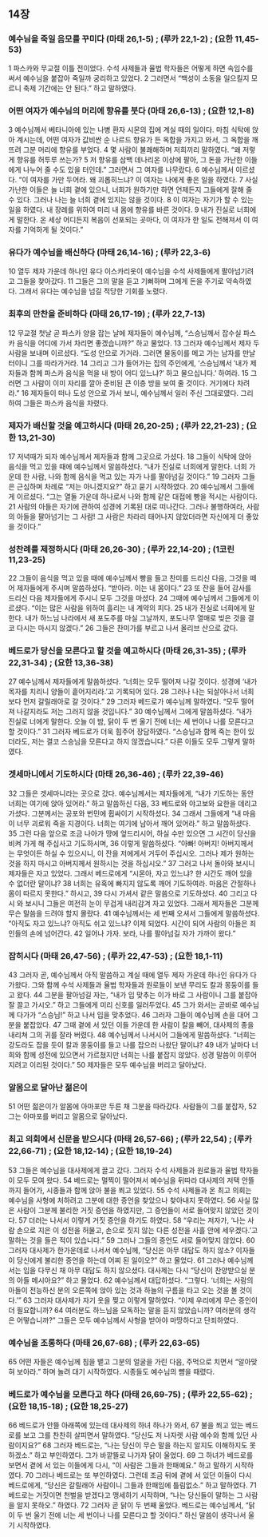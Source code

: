 ## 14장
### 예수님을 죽일 음모를 꾸미다 (마태 26,1-5) ;  (루카 22,1-2) ;  (요한 11,45-53)
1 파스카와 무교절 이틀 전이었다. 수석 사제들과 율법 학자들은 어떻게 하면 속임수를 써서 예수님을 붙잡아 죽일까 궁리하고 있었다.
2 그러면서 “백성이 소동을 일으킬지 모르니 축제 기간에는 안 된다.” 하고 말하였다.
### 어떤 여자가 예수님의 머리에 향유를 붓다 (마태 26,6-13) ;  (요한 12,1-8)
3 예수님께서 베타니아에 있는 나병 환자 시몬의 집에 계실 때의 일이다. 마침 식탁에 앉아 계시는데, 어떤 여자가 값비싼 순 나르드 향유가 든 옥합을 가지고 와서, 그 옥합을 깨뜨려 그분 머리에 향유를 부었다.
4 몇 사람이 불쾌해하며 저희끼리 말하였다. “왜 저렇게 향유를 허투루 쓰는가?
5 저 향유를 삼백 데나리온 이상에 팔아, 그 돈을 가난한 이들에게 나누어 줄 수도 있을 터인데.” 그러면서 그 여자를 나무랐다.
6 예수님께서 이르셨다. “이 여자를 가만 두어라. 왜 괴롭히느냐? 이 여자는 나에게 좋은 일을 하였다.
7 사실 가난한 이들은 늘 너희 곁에 있으니, 너희가 원하기만 하면 언제든지 그들에게 잘해 줄 수 있다. 그러나 나는 늘 너희 곁에 있지는 않을 것이다.
8 이 여자는 자기가 할 수 있는 일을 하였다. 내 장례를 위하여 미리 내 몸에 향유를 바른 것이다.
9 내가 진실로 너희에게 말한다. 온 세상 어디든지 복음이 선포되는 곳마다, 이 여자가 한 일도 전해져서 이 여자를 기억하게 될 것이다.”
### 유다가 예수님을 배신하다 (마태 26,14-16) ;  (루카 22,3-6)
10 열두 제자 가운데 하나인 유다 이스카리옷이 예수님을 수석 사제들에게 팔아넘기려고 그들을 찾아갔다.
11 그들은 그의 말을 듣고 기뻐하며 그에게 돈을 주기로 약속하였다. 그래서 유다는 예수님을 넘길 적당한 기회를 노렸다.
### 최후의 만찬을 준비하다 (마태 26,17-19) ;  (루카 22,7-13)
12 무교절 첫날 곧 파스카 양을 잡는 날에 제자들이 예수님께, “스승님께서 잡수실 파스카 음식을 어디에 가서 차리면 좋겠습니까?” 하고 물었다.
13 그러자 예수님께서 제자 두 사람을 보내며 이르셨다. “도성 안으로 가거라. 그러면 물동이를 메고 가는 남자를 만날 터이니 그를 따라가거라.
14 그리고 그가 들어가는 집의 주인에게, ‘스승님께서 ′내가 제자들과 함께 파스카 음식을 먹을 내 방이 어디 있느냐?′ 하고 물으십니다.’ 하여라.
15 그러면 그 사람이 이미 자리를 깔아 준비된 큰 이층 방을 보여 줄 것이다. 거기에다 차려라.”
16 제자들이 떠나 도성 안으로 가서 보니, 예수님께서 일러 주신 그대로였다. 그리하여 그들은 파스카 음식을 차렸다.
### 제자가 배신할 것을 예고하시다 (마태 26,20-25) ;  (루카 22,21-23) ;  (요한 13,21-30)
17 저녁때가 되자 예수님께서 제자들과 함께 그곳으로 가셨다.
18 그들이 식탁에 앉아 음식을 먹고 있을 때에 예수님께서 말씀하셨다. “내가 진실로 너희에게 말한다. 너희 가운데 한 사람, 나와 함께 음식을 먹고 있는 자가 나를 팔아넘길 것이다.”
19 그러자 그들은 근심하며 차례로 “저는 아니겠지요?” 하고 묻기 시작하였다.
20 예수님께서 그들에게 이르셨다. “그는 열둘 가운데 하나로서 나와 함께 같은 대접에 빵을 적시는 사람이다.
21 사람의 아들은 자기에 관하여 성경에 기록된 대로 떠나간다. 그러나 불행하여라, 사람의 아들을 팔아넘기는 그 사람! 그 사람은 차라리 태어나지 않았더라면 자신에게 더 좋았을 것이다.”
### 성찬례를 제정하시다 (마태 26,26-30) ;  (루카 22,14-20) ;  (1코린 11,23-25)
22 그들이 음식을 먹고 있을 때에 예수님께서 빵을 들고 찬미를 드리신 다음, 그것을 떼어 제자들에게 주시며 말씀하셨다. “받아라. 이는 내 몸이다.”
23 또 잔을 들어 감사를 드리신 다음 제자들에게 주시니 모두 그것을 마셨다.
24 그때에 예수님께서 그들에게 이르셨다. “이는 많은 사람을 위하여 흘리는 내 계약의 피다.
25 내가 진실로 너희에게 말한다. 내가 하느님 나라에서 새 포도주를 마실 그날까지, 포도나무 열매로 빚은 것을 결코 다시는 마시지 않겠다.”
26 그들은 찬미가를 부르고 나서 올리브 산으로 갔다.
### 베드로가 당신을 모른다고 할 것을 예고하시다 (마태 26,31-35) ;  (루카 22,31-34) ;  (요한 13,36-38)
27 예수님께서 제자들에게 말씀하셨다. “너희는 모두 떨어져 나갈 것이다. 성경에 ‘내가 목자를 치리니 양들이 흩어지리라.’고 기록되어 있다.
28 그러나 나는 되살아나서 너희보다 먼저 갈릴래아로 갈 것이다.”
29 그러자 베드로가 예수님께 말하였다. “모두 떨어져 나갈지라도 저는 그러지 않을 것입니다.”
30 예수님께서 그에게 말씀하셨다. “내가 진실로 너에게 말한다. 오늘 이 밤, 닭이 두 번 울기 전에 너는 세 번이나 나를 모른다고 할 것이다.”
31 그러자 베드로가 더욱 힘주어 장담하였다. “스승님과 함께 죽는 한이 있더라도, 저는 결코 스승님을 모른다고 하지 않겠습니다.” 다른 이들도 모두 그렇게 말하였다.
### 겟세마니에서 기도하시다 (마태 26,36-46) ;  (루카 22,39-46)
32 그들은 겟세마니라는 곳으로 갔다. 예수님께서는 제자들에게, “내가 기도하는 동안 너희는 여기에 앉아 있어라.” 하고 말씀하신 다음,
33 베드로와 야고보와 요한을 데리고 가셨다. 그분께서는 공포와 번민에 휩싸이기 시작하셨다.
34 그래서 그들에게 “내 마음이 너무 괴로워 죽을 지경이다. 너희는 여기에 남아서 깨어 있어라.” 하고 말씀하셨다.
35 그런 다음 앞으로 조금 나아가 땅에 엎드리시어, 하실 수만 있으면 그 시간이 당신을 비켜 가게 해 주십사고 기도하시며,
36 이렇게 말씀하셨다. “아빠! 아버지! 아버지께서는 무엇이든 하실 수 있으시니, 이 잔을 저에게서 거두어 주십시오. 그러나 제가 원하는 것을 하지 마시고 아버지께서 원하시는 것을 하십시오.”
37 그러고 나서 돌아와 보시니 제자들은 자고 있었다. 그래서 베드로에게 “시몬아, 자고 있느냐? 한 시간도 깨어 있을 수 없더란 말이냐?
38 너희는 유혹에 빠지지 않도록 깨어 기도하여라. 마음은 간절하나 몸이 따르지 못한다.” 하시고,
39 다시 가셔서 같은 말씀으로 기도하셨다.
40 그리고 다시 와 보시니 그들은 여전히 눈이 무겁게 내리감겨 자고 있었다. 그래서 제자들은 그분께 무슨 말씀을 드려야 할지 몰랐다.
41 예수님께서는 세 번째 오셔서 그들에게 말씀하셨다. “아직도 자고 있느냐? 아직도 쉬고 있느냐? 이제 되었다. 시간이 되어 사람의 아들은 죄인들의 손에 넘어간다.
42 일어나 가자. 보라, 나를 팔아넘길 자가 가까이 왔다.”
### 잡히시다 (마태 26,47-56) ;  (루카 22,47-53) ;  (요한 18,1-11)
43 그러자 곧, 예수님께서 아직 말씀하고 계실 때에 열두 제자 가운데 하나인 유다가 다가왔다. 그와 함께 수석 사제들과 율법 학자들과 원로들이 보낸 무리도 칼과 몽둥이를 들고 왔다.
44 그분을 팔아넘길 자는, “내가 입 맞추는 이가 바로 그 사람이니 그를 붙잡아 잘 끌고 가시오.” 하고 그들에게 미리 신호를 일러두었다.
45 그가 와서는 곧바로 예수님께 다가가 “스승님!” 하고 나서 입을 맞추었다.
46 그러자 그들이 예수님께 손을 대어 그분을 붙잡았다.
47 그때 곁에 서 있던 이들 가운데 한 사람이 칼을 빼어, 대사제의 종을 내리쳐 그의 귀를 잘라 버렸다.
48 예수님께서 나서시어 그들에게 말씀하셨다. “너희는 강도라도 잡을 듯이 칼과 몽둥이를 들고 나를 잡으러 나왔단 말이냐?
49 내가 날마다 너희와 함께 성전에 있으면서 가르쳤지만 너희는 나를 붙잡지 않았다. 성경 말씀이 이루어지려고 이리된 것이다.”
50 제자들은 모두 예수님을 버리고 달아났다.
### 알몸으로 달아난 젊은이
51 어떤 젊은이가 알몸에 아마포만 두른 채 그분을 따라갔다. 사람들이 그를 붙잡자,
52 그는 아마포를 버리고 알몸으로 달아났다.
### 최고 의회에서 신문을 받으시다 (마태 26,57-66) ;  (루카 22,54) ;  (루카 22,66-71) ;  (요한 18,12-14) ;  (요한 18,19-24)
53 그들은 예수님을 대사제에게 끌고 갔다. 그러자 수석 사제들과 원로들과 율법 학자들이 모두 모여 왔다.
54 베드로는 멀찍이 떨어져서 예수님을 뒤따라 대사제의 저택 안뜰까지 들어가, 시종들과 함께 앉아 불을 쬐고 있었다.
55 수석 사제들과 온 최고 의회는 예수님을 사형에 처하려고 그분에 대한 증언을 찾았으나 찾아내지 못하였다.
56 사실 많은 사람이 그분께 불리한 거짓 증언을 하였지만, 그 증언들이 서로 들어맞지 않았던 것이다.
57 더러는 나서서 이렇게 거짓 증언을 하기도 하였다.
58 “우리는 저자가, ‘나는 사람 손으로 지은 이 성전을 허물고, 손으로 짓지 않는 다른 성전을 사흘 안에 세우겠다.’고 말하는 것을 들은 적이 있습니다.”
59 그러나 그들의 증언도 서로 들어맞지 않았다.
60 그러자 대사제가 한가운데로 나서서 예수님께, “당신은 아무 대답도 하지 않소? 이자들이 당신에게 불리한 증언을 하는데 어찌 된 일이오?” 하고 물었다.
61 그러나 예수님께서는 입을 다무신 채 아무 대답도 하지 않으셨다. 대사제는 다시 “당신이 찬양받으실 분의 아들 메시아요?” 하고 물었다.
62 예수님께서 대답하셨다. “그렇다. ‘너희는 사람의 아들이 전능하신 분의 오른쪽에 앉아 있는 것과 하늘의 구름을 타고 오는 것을 볼 것이다.’”
63 그러자 대사제가 자기 옷을 찢고 이렇게 말하였다. “이제 우리에게 무슨 증인이 더 필요합니까?
64 여러분도 하느님을 모독하는 말을 듣지 않았습니까? 여러분의 생각은 어떻습니까?” 그들은 모두 예수님께서 사형을 받아야 마땅하다고 단죄하였다.
### 예수님을 조롱하다 (마태 26,67-68) ;  (루카 22,63-65)
65 어떤 자들은 예수님께 침을 뱉고 그분의 얼굴을 가린 다음, 주먹으로 치면서 “알아맞혀 보아라.” 하며 놀려 대기 시작하였다. 시종들도 예수님의 뺨을 때렸다.
### 베드로가 예수님을 모른다고 하다 (마태 26,69-75) ;  (루카 22,55-62) ;  (요한 18,15-18) ;  (요한 18,25-27)
66 베드로가 안뜰 아래쪽에 있는데 대사제의 하녀 하나가 와서,
67 불을 쬐고 있는 베드로를 보고 그를 찬찬히 살피면서 말하였다. “당신도 저 나자렛 사람 예수와 함께 있던 사람이지요?”
68 그러자 베드로는, “나는 당신이 무슨 말을 하는지 알지도 이해하지도 못하겠소.” 하고 부인하였다. 그가 바깥뜰로 나가자 닭이 울었다.
69 그 하녀가 베드로를 보면서 곁에 서 있는 이들에게 다시, “이 사람은 그들과 한패예요.” 하고 말하기 시작하였다.
70 그러나 베드로는 또 부인하였다. 그런데 조금 뒤에 곁에 서 있던 이들이 다시 베드로에게, “당신은 갈릴래아 사람이니 그들과 한패임에 틀림없소.” 하고 말하였다.
71 베드로는 거짓이면 천벌을 받겠다고 맹세하기 시작하며, “나는 당신들이 말하는 그 사람을 알지 못하오.” 하였다.
72 그러자 곧 닭이 두 번째 울었다. 베드로는 예수님께서, “닭이 두 번 울기 전에 너는 세 번이나 나를 모른다고 할 것이다.” 하신 말씀이 생각나서 울기 시작하였다.
